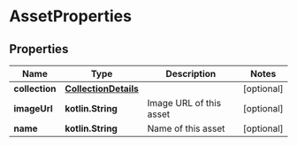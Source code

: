 
# AssetProperties

## Properties
Name | Type | Description | Notes
------------ | ------------- | ------------- | -------------
**collection** | [**CollectionDetails**](CollectionDetails.md) |  |  [optional]
**imageUrl** | **kotlin.String** | Image URL of this asset |  [optional]
**name** | **kotlin.String** | Name of this asset |  [optional]



